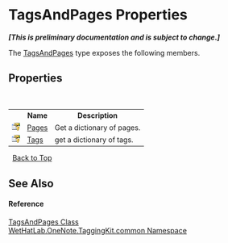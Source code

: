 # TagsAndPages Properties
 _**\[This is preliminary documentation and is subject to change.\]**_

The <a href="55690233-0343-b962-e73d-0385d0bc7865.md">TagsAndPages</a> type exposes the following members.


## Properties
&nbsp;<table><tr><th></th><th>Name</th><th>Description</th></tr><tr><td>![Protected property](media/protproperty.gif "Protected property")</td><td><a href="a19ad079-12a2-f9d0-626e-ba9de4d11f62.md">Pages</a></td><td>
Get a dictionary of pages.</td></tr><tr><td>![Protected property](media/protproperty.gif "Protected property")</td><td><a href="0314d54a-9714-e4f0-51e2-d798cced1a63.md">Tags</a></td><td>
get a dictionary of tags.</td></tr></table>&nbsp;
<a href="#tagsandpages-properties">Back to Top</a>

## See Also


#### Reference
<a href="55690233-0343-b962-e73d-0385d0bc7865.md">TagsAndPages Class</a><br /><a href="bcdbab9c-63d1-48a4-6937-af53fb8d9a55.md">WetHatLab.OneNote.TaggingKit.common Namespace</a><br />
